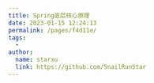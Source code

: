 ```yaml
---
title: Spring底层核心原理
date: 2023-01-15 12:24:13
permalink: /pages/f4d11e/
tags:
  - 
author: 
  name: starxu
  link: https://github.com/SnailRunStar
---
```

